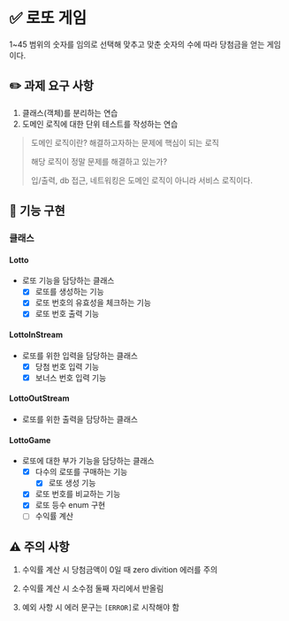 # ✅ 로또 게임

1~45 범위의 숫자를 임의로 선택해 맞추고 맞춘 숫자의 수에 따라 당첨금을 얻는 게임이다.

## ✏️ 과제 요구 사항

1. 클래스(객체)를 분리하는 연습
2. 도메인 로직에 대한 단위 테스트를 작성하는 연습

> 도메인 로직이란? 해결하고자하는 문제에 핵심이 되는 로직
>
> 해당 로직이 정말 문제를 해결하고 있는가?
>
> 입/출력, db 접근, 네트워킹은 도메인 로직이 아니라 서비스 로직이다.

## 🚀 기능 구현

### 클래스

#### Lotto
  - 로또 기능을 담당하는 클래스
    - [x] 로또를 생성하는 기능
    - [x] 로또 번호의 유효성을 체크하는 기능
    - [x] 로또 번호 출력 기능

#### LottoInStream
  - 로또를 위한 입력을 담당하는 클래스
    - [x] 당첨 번호 입력 기능
    - [x] 보너스 번호 입력 기능

#### LottoOutStream
  - 로또를 위한 출력을 담당하는 클래스

#### LottoGame
  - 로또에 대한 부가 기능을 담당하는 클래스
    - [x] 다수의 로또를 구매하는 기능
      - [x] 로또 생성 기능
    - [x] 로또 번호를 비교하는 기능
    - [x] 로또 등수 enum 구현
    - [ ] 수익률 계산

## ⚠️ 주의 사항

1. 수익률 계산 시 당첨금액이 0일 때 zero divition 에러를 주의

2. 수익률 계산 시 소수점 둘째 자리에서 반올림

3. 예외 사항 시 에러 문구는 `[ERROR]`로 시작해야 함